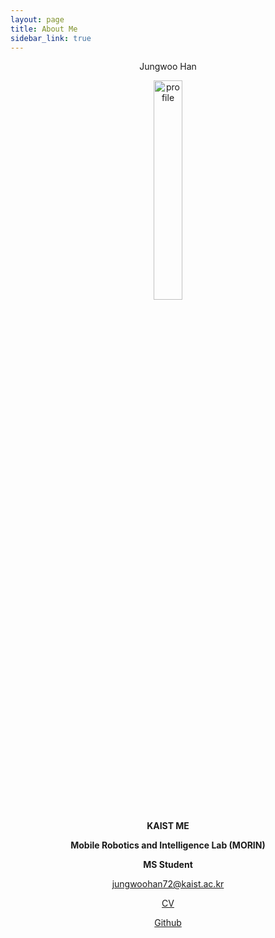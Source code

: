 ```yaml
---
layout: page
title: About Me
sidebar_link: true
---
```


<div align="center"> Jungwoo Han </div>

<p align="center">
    <img src = "https://user-images.githubusercontent.com/45442859/128219290-d445b47f-7268-4147-bfa8-cb2826b1023b.jpg" alt = "profile" width = "30%" height = "30%"/>
</p>

<center>

**KAIST ME**

**Mobile Robotics and Intelligence Lab (MORIN)**

**MS Student**

jungwoohan72@kaist.ac.kr

[CV](https://drive.google.com/file/d/1OhnFl7uS7LvuaBuK56f3yfH8wuUROfHZ/)

[Github](https://github.com/jungwoohan72/)

</center>